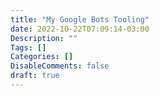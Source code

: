 ```yaml
---
title: "My Google Bots Tooling"
date: 2022-10-22T07:09:14-03:00
Description: ""
Tags: []
Categories: []
DisableComments: false
draft: true
---
```

